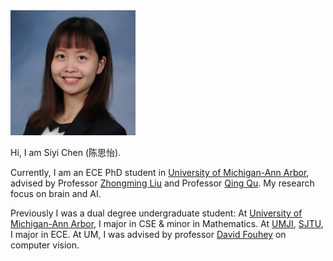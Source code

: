 <!-- # Welcome -->

<!-- ![](heading.jpg) -->
<!-- I took this picture in Ushuaia by chance. It's so lovely. -->

<!-- ------ -->
<!-- ## About Me -->

<img src="Self/IMG_3340 copy.JPG" alt="me" width="200"/> 

Hi, I am Siyi Chen (陈思怡).

Currently, I am an ECE PhD student in [University of Michigan-Ann Arbor](https://cse.engin.umich.edu/), advised by Professor [Zhongming Liu](https://libi.engin.umich.edu/profile/zhongming-liu/) and Professor [Qing Qu](https://qingqu.engin.umich.edu/). My research focus on brain and AI.

Previously I was a dual degree undergraduate student: At [University of Michigan-Ann Arbor](https://cse.engin.umich.edu/), I major in CSE & minor in Mathematics. At [UMJI](https://www.ji.sjtu.edu.cn/), [SJTU](https://en.sjtu.edu.cn/), I major in ECE. At UM, I was advised by professor [David Fouhey](https://web.eecs.umich.edu/~fouhey/) on computer vision.

<!-- ------ -->
<!-- ## Resources -->

<!-- 1. [Research](research.md) -->

<!-- 2. [Project](project.md) -->

<!-- 3. [Teaching](teaching.md) -->

<!-- 4. [Game](game.md) -->

<!-- 5. [Miscellaneous](miscellaneous.md) -->
